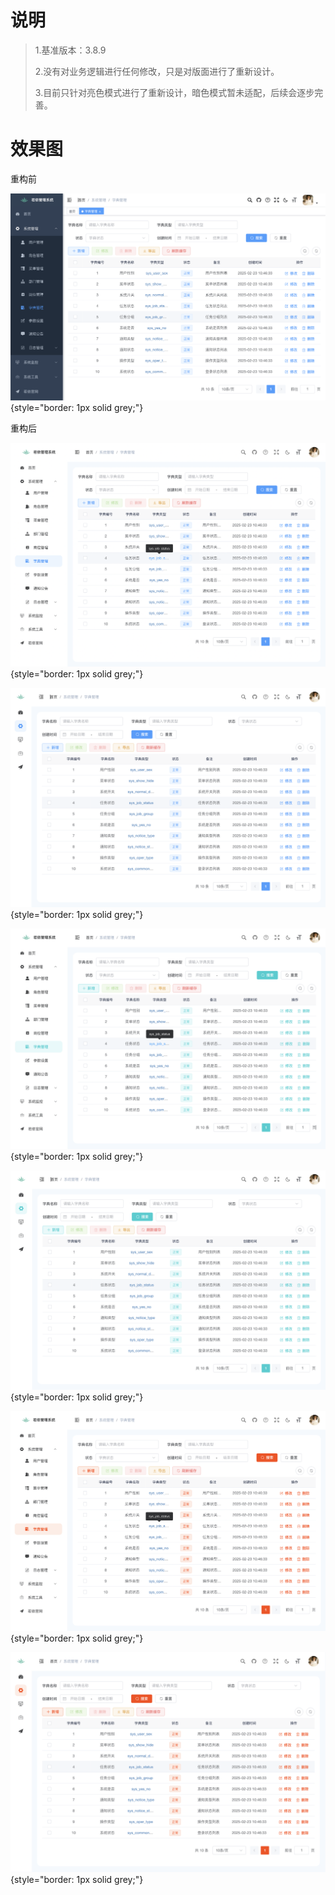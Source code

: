 # 说明

> 1.基准版本：3.8.9
> 
> 2.没有对业务逻辑进行任何修改，只是对版面进行了重新设计。
> 
> 3.目前只针对亮色模式进行了重新设计，暗色模式暂未适配，后续会逐步完善。

# 效果图

重构前

![](readme/before1.png){style="border: 1px solid grey;"}

重构后

![](readme/after1.png){style="border: 1px solid grey;"}

![](readme/after2.png){style="border: 1px solid grey;"}

![](readme/after3.png){style="border: 1px solid grey;"}

![](readme/after4.png){style="border: 1px solid grey;"}

![](readme/after5.png){style="border: 1px solid grey;"}

![](readme/after6.png){style="border: 1px solid grey;"}



